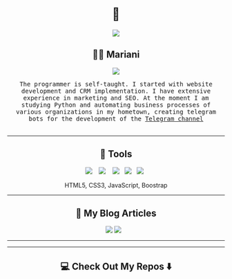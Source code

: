 <!--
--->  

<h1 align="center"> 👋 </h1>
<div align="center">
  <img src="https://media.giphy.com/media/Dh5q0sShxgp13DwrvG/giphy.gif">
</div>

<h2 align="center"> 👨‍💻 Mariani</h2>
<p align="center"><img src="https://komarev.com/ghpvc/?username=vi-dev0&style=flat-square&color=yellow"></p>
<p align="center">
  <samp>The programmer is self-taught. I started with website development and CRM implementation. 
I have extensive experience in marketing and SEO. At the moment I am studying Python and automating 
business processes of various organizations in my hometown, creating telegram bots for the development 
of the <a href="https://t.me/b4dcat404" target="_blank">Telegram channel</a>
  </samp>
  <br> <br>
</p>

<hr>

<h2 align="center"> 🔭 Tools</h2>
<p align="center">
  <img src="https://img.shields.io/badge/Python3%20-%231572B6.svg?&style=for-the-badge&logo=python&logoColor=yellow" />&nbsp;&nbsp;&nbsp;
  <img src="https://img.shields.io/badge/HTML%20-%2300D9FF.svg?&style=for-the-badge&logo=HTML5&logoColor=white" />&nbsp;&nbsp;&nbsp;
  <img src="https://img.shields.io/badge/CSS3%20-%23D14836.svg?&style=for-the-badge&logo=CSS3&logoColor=white" />&nbsp;&nbsp;
  <img src="https://img.shields.io/badge/Github%20-%2312100E.svg?&style=for-the-badge&logo=GitHub&logoColor=white" />&nbsp;&nbsp;
<img src="https://img.shields.io/badge/Docker%20-%231572B6.svg?&style=for-the-badge&logo=Docker&logoColor=white" />&nbsp;&nbsp;
</p>
<p align="center">HTML5, CSS3, JavaScript, Boostrap </p>

<hr>

<h2 align="center">💬 My Blog Articles</h2>
<p align="center" align='right'>
  <a target="_blank"href="https://t.me/b4dcat404"><img src="https://img.shields.io/badge/telegram-%231572B6.svg?&style=for-the-badge&logo=telegram&logoColor=white" /></a> <a target="_blank"href="https://dev.to/vi_dev0"><img src="https://img.shields.io/badge/dev.to-%2312100E.svg?&style=for-the-badge&logo=dev.to&logoColor=white" /></a>&nbsp;&nbsp;&nbsp;

</p>

<hr>

<hr>

<h2  align="center">💻 Check Out My Repos ⬇️ </h2>
